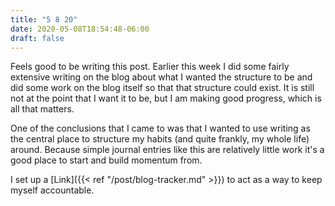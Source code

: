 ```yaml
---
title: "5 8 20"
date: 2020-05-08T18:54:48-06:00
draft: false
---
```


Feels good to be writing this post. Earlier this week I did some fairly extensive writing on the blog about what I wanted the structure to be and did some work on the blog itself so that that structure could exist. It is still not at the point that I want it to be, but I am making good progress, which is all that matters.  

One of the conclusions that I came to was that I wanted to use writing as the central place to structure my habits (and quite frankly, my whole life) around. Because simple journal entries like this are relatively little work it's a good place to start and build momentum from. 

I set up a [Link]({{< ref "/post/blog-tracker.md" >}}) to act as a way to keep myself accountable. 